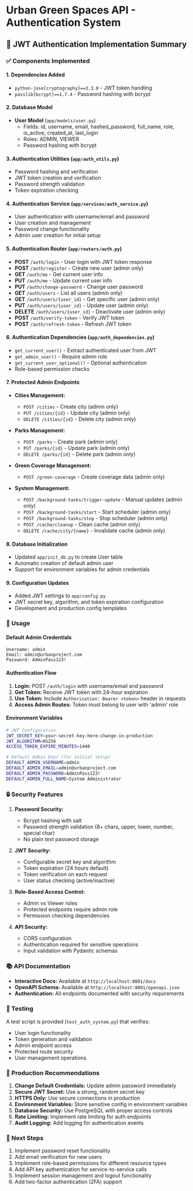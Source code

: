 # Urban Green Spaces API - Authentication System

## 🔐 JWT Authentication Implementation Summary

### ✅ Components Implemented

#### 1. **Dependencies Added**
- `python-jose[cryptography]==3.3.0` - JWT token handling
- `passlib[bcrypt]==1.7.4` - Password hashing with bcrypt

#### 2. **Database Model**
- **User Model** (`app/models/user.py`)
  - Fields: id, username, email, hashed_password, full_name, role, is_active, created_at, last_login
  - Roles: ADMIN, VIEWER
  - Password hashing with bcrypt

#### 3. **Authentication Utilities** (`app/auth_utils.py`)
- Password hashing and verification
- JWT token creation and verification
- Password strength validation
- Token expiration checking

#### 4. **Authentication Service** (`app/services/auth_service.py`)
- User authentication with username/email and password
- User creation and management
- Password change functionality
- Admin user creation for initial setup

#### 5. **Authentication Router** (`app/routers/auth.py`)
- **POST** `/auth/login` - User login with JWT token response
- **POST** `/auth/register` - Create new user (admin only)
- **GET** `/auth/me` - Get current user info
- **PUT** `/auth/me` - Update current user info
- **PUT** `/auth/change-password` - Change user password
- **GET** `/auth/users` - List all users (admin only)
- **GET** `/auth/users/{user_id}` - Get specific user (admin only)
- **PUT** `/auth/users/{user_id}` - Update user (admin only)
- **DELETE** `/auth/users/{user_id}` - Deactivate user (admin only)
- **POST** `/auth/verify-token` - Verify JWT token
- **POST** `/auth/refresh-token` - Refresh JWT token

#### 6. **Authentication Dependencies** (`app/auth_dependencies.py`)
- `get_current_user()` - Extract authenticated user from JWT
- `get_admin_user()` - Require admin role
- `get_current_user_optional()` - Optional authentication
- Role-based permission checks

#### 7. **Protected Admin Endpoints**
- **Cities Management:**
  - `POST /cities` - Create city (admin only)
  - `PUT /cities/{id}` - Update city (admin only)
  - `DELETE /cities/{id}` - Delete city (admin only)

- **Parks Management:**
  - `POST /parks` - Create park (admin only)
  - `PUT /parks/{id}` - Update park (admin only)
  - `DELETE /parks/{id}` - Delete park (admin only)

- **Green Coverage Management:**
  - `POST /green-coverage` - Create coverage data (admin only)

- **System Management:**
  - `POST /background-tasks/trigger-update` - Manual updates (admin only)
  - `POST /background-tasks/start` - Start scheduler (admin only)
  - `POST /background-tasks/stop` - Stop scheduler (admin only)
  - `POST /cache/cleanup` - Clean cache (admin only)
  - `DELETE /cache/city/{name}` - Invalidate cache (admin only)

#### 8. **Database Initialization**
- Updated `app/init_db.py` to create User table
- Automatic creation of default admin user
- Support for environment variables for admin credentials

#### 9. **Configuration Updates**
- Added JWT settings to `app/config.py`
- JWT secret key, algorithm, and token expiration configuration
- Development and production config templates

### 🚀 Usage

#### Default Admin Credentials
```
Username: admin
Email: admin@urbanproject.com
Password: AdminPass123!
```

#### Authentication Flow
1. **Login:** POST `/auth/login` with username/email and password
2. **Get Token:** Receive JWT token with 24-hour expiration
3. **Use Token:** Include `Authorization: Bearer <token>` header in requests
4. **Access Admin Routes:** Token must belong to user with 'admin' role

#### Environment Variables
```bash
# JWT Configuration
JWT_SECRET_KEY=your-secret-key-here-change-in-production
JWT_ALGORITHM=HS256
ACCESS_TOKEN_EXPIRE_MINUTES=1440

# Default Admin User (for initial setup)
DEFAULT_ADMIN_USERNAME=admin
DEFAULT_ADMIN_EMAIL=admin@urbanproject.com
DEFAULT_ADMIN_PASSWORD=AdminPass123!
DEFAULT_ADMIN_FULL_NAME=System Administrator
```

### 🔒 Security Features

1. **Password Security:**
   - Bcrypt hashing with salt
   - Password strength validation (8+ chars, upper, lower, number, special char)
   - No plain text password storage

2. **JWT Security:**
   - Configurable secret key and algorithm
   - Token expiration (24 hours default)
   - Token verification on each request
   - User status checking (active/inactive)

3. **Role-Based Access Control:**
   - Admin vs Viewer roles
   - Protected endpoints require admin role
   - Permission checking dependencies

4. **API Security:**
   - CORS configuration
   - Authentication required for sensitive operations
   - Input validation with Pydantic schemas

### 📚 API Documentation

- **Interactive Docs:** Available at `http://localhost:8001/docs`
- **OpenAPI Schema:** Available at `http://localhost:8001/openapi.json`
- **Authentication:** All endpoints documented with security requirements

### 🧪 Testing

A test script is provided (`test_auth_system.py`) that verifies:
- User login functionality
- Token generation and validation
- Admin endpoint access
- Protected route security
- User management operations

### 🚨 Production Recommendations

1. **Change Default Credentials:** Update admin password immediately
2. **Secure JWT Secret:** Use a strong, random secret key
3. **HTTPS Only:** Use secure connections in production
4. **Environment Variables:** Store sensitive config in environment variables
5. **Database Security:** Use PostgreSQL with proper access controls
6. **Rate Limiting:** Implement rate limiting for auth endpoints
7. **Audit Logging:** Add logging for authentication events

### 📝 Next Steps

1. Implement password reset functionality
2. Add email verification for new users
3. Implement role-based permissions for different resource types
4. Add API key authentication for service-to-service calls
5. Implement session management and logout functionality
6. Add two-factor authentication (2FA) support